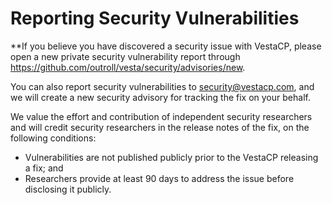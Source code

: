 # Reporting Security Vulnerabilities

**If you believe you have discovered a security issue with VestaCP, please open a new private security vulnerability report through https://github.com/outroll/vesta/security/advisories/new. 

You can also report security vulnerabilities to [security@vestacp.com](mailto:security@vestacp.com), and we will create a new security advisory for tracking the fix on your behalf.

We value the effort and contribution of independent security researchers and will credit security researchers in the release notes of the fix, on the following conditions:
- Vulnerabilities are not published publicly prior to the VestaCP releasing a fix; and
- Researchers provide at least 90 days to address the issue before disclosing it publicly.